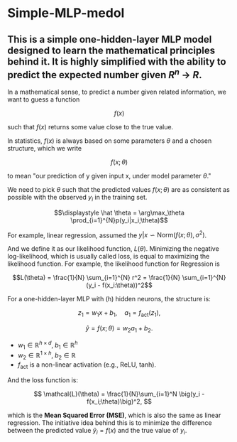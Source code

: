 # Simple-MLP-medol

## This is a simple one-hidden-layer MLP model designed to learn the mathematical principles behind it. It is highly simplified with the ability to predict the expected number given $R^n$ -> $R$.

In a mathematical sense, to predict a number given related information, we want to guess a function

$$f(x)$$

such that $f(x)$ returns some value close to the true value.

In statistics, $f(x)$ is always based on some parameters $\theta$ and a chosen structure, which we write

$$f(x;\theta)$$ 

to mean "our prediction of y given input x, under model parameter $\theta$."

We need to pick $\theta$ such that the predicted values $f(x;\theta)$ are as consistent as possible with the observed $y_i$ in the training set.

$$\displaystyle \hat \theta = \arg\max_\theta \prod_{i=1}^{N}p(y_i|x_i;\theta)$$

For example, linear regression, assumed the $y|x \backsim \text{Norm}(f(x;\theta), \sigma^2)$.

And we define it as our likelihood function, $L(\theta)$. Minimizing the negative log-likelihood, which is usually called loss, is equal to maximizing the likelihood function. For example, the likelihood function for Regression is

$$L(\theta) = \frac{1}{N} \sum_{i=1}^{N} r^2 = \frac{1}{N} \sum_{i=1}^{N} (y_i - f(x_i:\theta))^2$$

For a one-hidden-layer MLP with \(h\) hidden neurons, the structure is:

$$
z_1 = w_1 x + b_1, \quad 
a_1 = f_{\text{act}}(z_1),
$$

$$
\hat{y} = f(x;\theta) = w_2 a_1 + b_2.
$$

- $w_1 \in \mathbb{R}^{h \times d}, \; b_1 \in \mathbb{R}^h$  
- $w_2 \in \mathbb{R}^{1 \times h}, \; b_2 \in \mathbb{R}$  
- $f_{\text{act}}$ is a non-linear activation (e.g., ReLU, tanh).

And the loss function is:

$$
\mathcal{L}(\theta) = \frac{1}{N}\sum_{i=1}^N \big(y_i - f(x_i;\theta)\big)^2,
$$

which is the **Mean Squared Error (MSE)**, which is also the same as linear regression. The initiative idea behind this is to minimize the difference between the predicted value $\hat y_i = f(x)$ and the true value of $y_i$.







